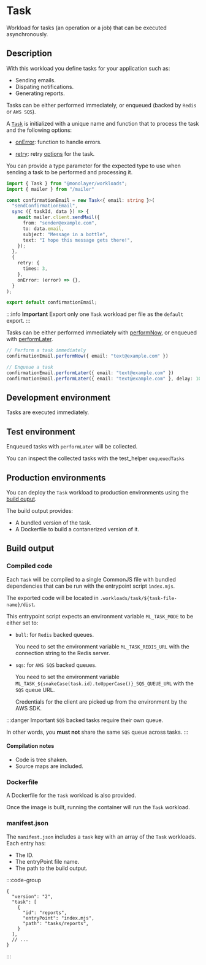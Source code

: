 # Task

Workload for tasks (an operation or a job) that can be executed asynchronously.

## Description

With this workload you define tasks for your application such as:

- Sending emails.
- Dispating notifications.
- Generating reports.

Tasks can be either performed immediately, or enqueued (backed by `Redis` or `AWS SQS`).

A [`Task`](./../reference/api/main/classes/Task.md) is initialized with a unique name and function that to process the task and the following options:

- [onError](./../reference/api/main/interfaces/TaskOptions.md#properties): function to handle errors.

- [retry](./../reference/api/main/interfaces/TaskOptions.md#properties): retry [options](./../reference/api/main/interfaces/RetryOptions.md) for the task.

You can provide a type parameter for the expected type to use when sending a task to be performed and processing it.

```ts
import { Task } from "@monolayer/workloads";
import { mailer } from "/mailer"

const confirmationEmail = new Task<{ email: string }>(
  "sendConfirmationEmail",
  sync ({ taskId, data }) => {
    await mailer.client.sendMail({
      from: "sender@example.com",
      to: data.email,
      subject: "Message in a bottle",
      text: "I hope this message gets there!",
    });
  },
  {
    retry: {
      times: 3,
    },
    onError: (error) => {},
  }
);

export default confirmationEmail;
```

:::info **Important**
Export only one `Task` workload per file as the `default` export.
:::

Tasks can be either performed immediately with [performNow](./../reference/api/main/classes/Task.md#performnow), or enqueued with [performLater](./../reference/api/main/classes/Task.md#performlater).

```ts
// Perform a task immediately
confirmationEmail.performNow({ email: "text@example.com" })

// Enqueue a task
confirmationEmail.performLater({ email: "text@example.com" })
confirmationEmail.performLater({ email: "text@example.com" }, delay: 1000);
```

## Development environment

Tasks are executed immediately.

## Test environment

Enqueued tasks with `performLater` will be collected.

You can inspect the collected tasks with the test_helper `enqueuedTasks`

## Production environments

You can deploy the `Task` workload to production environments using the [build ouput](#build-output).

The build output provides:

- A bundled version of the task.
- A Dockerfile to build a contanerized version of it.

## Build output

### Compiled code

Each `Task` will be compiled to a single CommonJS file with bundled dependencies that can be run with the entrypoint script `ìndex.mjs`.

The exported code will be located in `.workloads/task/${task-file-name}/dist`.

This entrypoint script expects an environment variable `ML_TASK_MODE` to be either set to:

- `bull`: for `Redis` backed queues.

  You need to set the environment variable `ML_TASK_REDIS_URL` with the connection string to the Redis server.
- `sqs`: for `AWS SQS` backed queues.

  You need to set the environment variable `ML_TASK_${snakeCase(task.id).toUpperCase()}_SQS_QUEUE_URL` with the `SQS` queue URL.

  Credentials for the client are picked up from the environment by the AWS SDK.

:::danger Important
`SQS` backed tasks require their own queue.

In other words, you **must not** share the same `SQS` queue across tasks.
:::

#### Compilation notes

- Code is tree shaken.
- Source maps are included.

### Dockerfile

A Dockerfile for the `Task` workload is also provided.

Once the image is built, running the container will run the `Task` workload.

### manifest.json

The `manifest.json` includes a `task` key with an array of the `Task` workloads. Each entry has:

- The ID.
- The entryPoint file name.
- The path to the build output.

:::code-group

```json[Task Workload]
{
  "version": "2",
  "task": [
    {
      "id": "reports",
      "entryPoint": "index.mjs",
      "path": "tasks/reports",
    }
  ],
  // ...
}
```

:::
